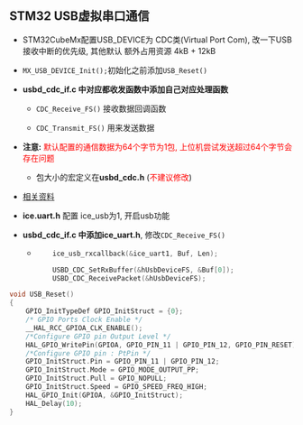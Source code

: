 ## STM32 USB虚拟串口通信

- STM32CubeMx配置USB_DEVICE为 CDC类(Virtual Port Com), 改一下USB接收中断的优先级, 其他默认      额外占用资源 4kB + 12kB</font>

- `MX_USB_DEVICE_Init();`初始化之前添加`USB_Reset()`

- **usbd_cdc_if.c 中对应都收发函数中添加自己对应处理函数**

  - `CDC_Receive_FS()` 接收数据回调函数

  - `CDC_Transmit_FS()` 用来发送数据

- **注意:** <font color=red>默认配置的通信数据为64个字节为1包, 上位机尝试发送超过64个字节会存在问题</font>
  - 包大小的宏定义在**usbd_cdc.h** (<font color=red>不建议修改</font>)

- [相关资料](https://blog.csdn.net/Naisu_kun/article/details/118192032)

- **ice.uart.h** 配置 ice_usb为1, 开启usb功能

- **usbd_cdc_if.c **中添加**ice_uart.h**, 修改`CDC_Receive_FS()`

  - ```c
        ice_usb_rxcallback(&ice_uart1, Buf, Len);

        USBD_CDC_SetRxBuffer(&hUsbDeviceFS, &Buf[0]);
        USBD_CDC_ReceivePacket(&hUsbDeviceFS);
    ```



```c
void USB_Reset()
{
    GPIO_InitTypeDef GPIO_InitStruct = {0};
    /* GPIO Ports Clock Enable */
    __HAL_RCC_GPIOA_CLK_ENABLE();
    /*Configure GPIO pin Output Level */
    HAL_GPIO_WritePin(GPIOA, GPIO_PIN_11 | GPIO_PIN_12, GPIO_PIN_RESET);
    /*Configure GPIO pin : PtPin */
    GPIO_InitStruct.Pin = GPIO_PIN_11 | GPIO_PIN_12;
    GPIO_InitStruct.Mode = GPIO_MODE_OUTPUT_PP;
    GPIO_InitStruct.Pull = GPIO_NOPULL;
    GPIO_InitStruct.Speed = GPIO_SPEED_FREQ_HIGH;
    HAL_GPIO_Init(GPIOA, &GPIO_InitStruct);
    HAL_Delay(10);
}
```


